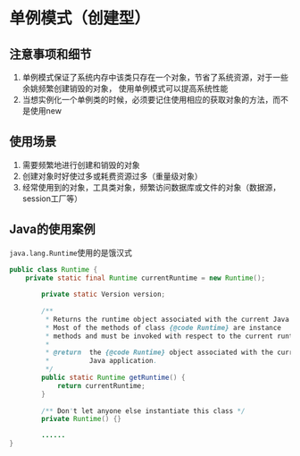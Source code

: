 # 单例模式（创建型）
## 注意事项和细节
1. 单例模式保证了系统内存中该类只存在一个对象，节省了系统资源，对于一些余姚频繁创建销毁的对象，
    使用单例模式可以提高系统性能
2. 当想实例化一个单例类的时候，必须要记住使用相应的获取对象的方法，而不是使用new

## 使用场景
1. 需要频繁地进行创建和销毁的对象 
2. 创建对象时好使过多或耗费资源过多（重量级对象）
3. 经常使用到的对象，工具类对象，频繁访问数据库或文件的对象（数据源，session工厂等）

## Java的使用案例
`java.lang.Runtime`使用的是饿汉式
```java
public class Runtime {
    private static final Runtime currentRuntime = new Runtime();
    
        private static Version version;
    
        /**
         * Returns the runtime object associated with the current Java application.
         * Most of the methods of class {@code Runtime} are instance
         * methods and must be invoked with respect to the current runtime object.
         *
         * @return  the {@code Runtime} object associated with the current
         *          Java application.
         */
        public static Runtime getRuntime() {
            return currentRuntime;
        }
    
        /** Don't let anyone else instantiate this class */
        private Runtime() {}

        ......
}
```
